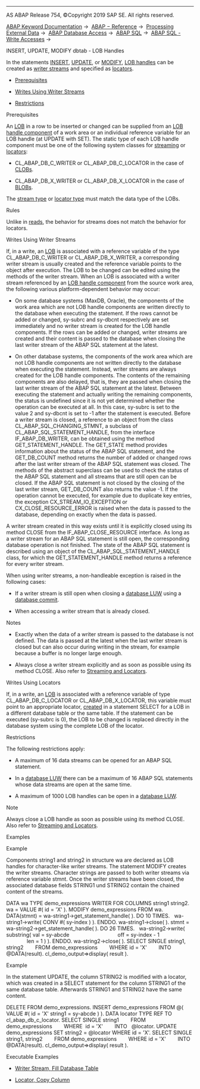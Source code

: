   

* * *

AS ABAP Release 754, ©Copyright 2019 SAP SE. All rights reserved.

[ABAP Keyword Documentation](javascript:call_link\('abenabap.htm'\)) →  [ABAP − Reference](javascript:call_link\('abenabap_reference.htm'\)) →  [Processing External Data](javascript:call_link\('abenabap_language_external_data.htm'\)) →  [ABAP Database Access](javascript:call_link\('abenabap_sql.htm'\)) →  [ABAP SQL](javascript:call_link\('abenopensql.htm'\)) →  [ABAP SQL - Write Accesses](javascript:call_link\('abenopen_sql_writing.htm'\)) → 

INSERT, UPDATE, MODIFY dbtab - LOB Handles

In the statements [INSERT](javascript:call_link\('abapinsert_dbtab.htm'\)), [UPDATE](javascript:call_link\('abapupdate.htm'\)), or [MODIFY](javascript:call_link\('abapmodify_dbtab.htm'\)), [LOB handles](javascript:call_link\('abenlob_handle_glosry.htm'\) "Glossary Entry") can be created as [writer streams](javascript:call_link\('abenwriter_stream_glosry.htm'\) "Glossary Entry") and specified as [locators](javascript:call_link\('abenlocator_glosry.htm'\) "Glossary Entry").

-   [Prerequisites](#abenium-lob-1--------rules---@ITOC@@ABENIUM_LOB_2)

-   [Writes Using Writer Streams](#abenium-lob-3--------writes-using-locators---@ITOC@@ABENIUM_LOB_4)

-   [Restrictions](#abenium-lob-5--------examples---@ITOC@@ABENIUM_LOB_6)

Prerequisites

An [LOB](javascript:call_link\('abenlob_glosry.htm'\) "Glossary Entry") in a row to be inserted or changed can be supplied from an [LOB handle component](javascript:call_link\('abenlob_handle_glosry.htm'\) "Glossary Entry") of a work area or an individual reference variable for an LOB handle (at UPDATE with SET). The static type of each LOB handle component must be one of the following system classes for [streaming](javascript:call_link\('abenopen_sql_streaming.htm'\)) or [locators](javascript:call_link\('abenlocators.htm'\)):

-   CL\_ABAP\_DB\_C\_WRITER or CL\_ABAP\_DB\_C\_LOCATOR in the case of [CLOBs](javascript:call_link\('abenclob_glosry.htm'\) "Glossary Entry").

-   CL\_ABAP\_DB\_X\_WRITER or CL\_ABAP\_DB\_X\_LOCATOR in the case of [BLOBs](javascript:call_link\('abenblob_glosry.htm'\) "Glossary Entry").

The [stream type](javascript:call_link\('abenstream_type_glosry.htm'\) "Glossary Entry") or [locator type](javascript:call_link\('abenlocator_type_glosry.htm'\) "Glossary Entry") must match the data type of the LOBs.

Rules

Unlike in [reads](javascript:call_link\('abenselect_into_lob_handles.htm'\)), the behavior for streams does not match the behavior for locators.

Writes Using Writer Streams

If, in a write, an [LOB](javascript:call_link\('abenlob_glosry.htm'\) "Glossary Entry") is associated with a reference variable of the type CL\_ABAP\_DB\_C\_WRITER or CL\_ABAP\_DB\_X\_WRITER, a corresponding writer stream is usually created and the reference variable points to the object after execution. The LOB to be changed can be edited using the methods of the writer stream. When an LOB is associated with a writer stream referenced by an [LOB handle component](javascript:call_link\('abenlob_handle_component_glosry.htm'\) "Glossary Entry") from the source work area, the following various platform-dependent behavior may occur:

-   On some database systems (MaxDB, Oracle), the components of the work area which are not LOB handle components are written directly to the database when executing the statement. If the rows cannot be added or changed, sy-subrc and sy-dbcnt respectively are set immediately and no writer stream is created for the LOB handle components. If the rows can be added or changed, writer streams are created and their content is passed to the database when closing the last writer stream of the ABAP SQL statement at the latest.

-   On other database systems, the components of the work area which are not LOB handle components are not written directly to the database when executing the statement. Instead, writer streams are always created for the LOB handle components. The contents of the remaining components are also delayed, that is, they are passed when closing the last writer stream of the ABAP SQL statement at the latest. Between executing the statement and actually writing the remaining components, the status is undefined since it is not yet determined whether the operation can be executed at all. In this case, sy-subrc is set to the value 2 and sy-dbcnt is set to -1 after the statement is executed. Before a writer stream is closed, a reference to an object from the class CL\_ABAP\_SQL\_CHANGING\_STMNT, a subclass of CL\_ABAP\_SQL\_STATEMENT\_HANDLE, from the interface IF\_ABAP\_DB\_WRITER, can be obtained using the method GET\_STATEMENT\_HANDLE. The GET\_STATE method provides information about the status of the ABAP SQL statement, and the GET\_DB\_COUNT method returns the number of added or changed rows after the last writer stream of the ABAP SQL statement was closed. The methods of the abstract superclass can be used to check the status of the ABAP SQL statement and all streams that are still open can be closed. If the ABAP SQL statement is not closed by the closing of the last writer stream, GET\_DB\_COUNT also returns the value -1. If the operation cannot be executed, for example due to duplicate key entries, the exception CX\_STREAM\_IO\_EXCEPTION or CX\_CLOSE\_RESOURCE\_ERROR is raised when the data is passed to the database, depending on exactly when the data is passed.

A writer stream created in this way exists until it is explicitly closed using its method CLOSE from the IF\_ABAP\_CLOSE\_RESOURCE interface. As long as a writer stream for an ABAP SQL statement is still open, the corresponding database operation is not finished. The state of the ABAP SQL statement is described using an object of the CL\_ABAP\_SQL\_STATEMENT\_HANDLE class, for which the GET\_STATEMENT\_HANDLE method returns a reference for every writer stream.

When using writer streams, a non-handleable exception is raised in the following cases:

-   If a writer stream is still open when closing a [database LUW](javascript:call_link\('abendatabase_luw_glosry.htm'\) "Glossary Entry") using a [database commit](javascript:call_link\('abendatabase_commit_glosry.htm'\) "Glossary Entry").

-   When accessing a writer stream that is already closed.

Notes

-   Exactly when the data of a writer stream is passed to the database is not defined. The data is passed at the latest when the last writer stream is closed but can also occur during writing in the stream, for example because a buffer is no longer large enough.

-   Always close a writer stream explicitly and as soon as possible using its method CLOSE. Also refer to [Streaming and Locators](javascript:call_link\('abenstreams_locators.htm'\)).

Writes Using Locators

If, in a write, an [LOB](javascript:call_link\('abenlob_glosry.htm'\) "Glossary Entry") is associated with a reference variable of type CL\_ABAP\_DB\_C\_LOCATOR or CL\_ABAP\_DB\_X\_LOCATOR, this variable must point to an appropriate locator, [created](javascript:call_link\('abenselect_into_lob_handles.htm'\)) in a statement SELECT for a LOB in a different database table or the same table. If the statement can be executed (sy-subrc is 0), the LOB to be changed is replaced directly in the database system using the complete LOB of the locator.

Restrictions

The following restrictions apply:

-   A maximum of 16 data streams can be opened for an ABAP SQL statement.

-   In a [database LUW](javascript:call_link\('abendatabase_luw_glosry.htm'\) "Glossary Entry") there can be a maximum of 16 ABAP SQL statements whose data streams are open at the same time.

-   A maximum of 1000 LOB handles can be open in a [database LUW](javascript:call_link\('abendatabase_luw_glosry.htm'\) "Glossary Entry").

Note

Always close a LOB handle as soon as possible using its method CLOSE. Also refer to [Streaming and Locators](javascript:call_link\('abenstreams_locators.htm'\)).

Examples

Example

Components string1 and string2 in structure wa are declared as LOB handles for character-like writer streams. The statement MODIFY creates the writer streams. Character strings are passed to both writer streams via reference variable stmnt. Once the writer streams have been closed, the associated database fields STRING1 und STRING2 contain the chained content of the streams.

DATA wa TYPE demo\_expressions WRITER FOR COLUMNS string1 string2.
wa = VALUE #( id = 'X' ).
MODIFY demo\_expressions FROM wa.
DATA(stmnt) = wa-string1->get\_statement\_handle( ).
DO 10 TIMES.
  wa-string1->write( CONV #( sy-index ) ).
ENDDO.
wa-string1->close( ).
stmnt = wa-string2->get\_statement\_handle( ).
DO 26 TIMES.
  wa-string2->write( substring( val = sy-abcde
                                off = sy-index - 1
                                len = 1 ) ).
ENDDO.
wa-string2->close( ).
SELECT SINGLE string1, string2
       FROM demo\_expressions
       WHERE id = 'X'
       INTO @DATA(result).
cl\_demo\_output=>display( result ).

Example

In the statement UPDATE, the column STRING2 is modified with a locator, which was created in a SELECT statement for the column STRING1 of the same database table. Afterwards STRING1 and STRING2 have the same content.

DELETE FROM demo\_expressions.
INSERT demo\_expressions FROM @( VALUE #( id = 'X' string1 = sy-abcde ) ).
DATA locator TYPE REF TO cl\_abap\_db\_c\_locator.
SELECT SINGLE string1
       FROM   demo\_expressions
       WHERE  id = 'X'
       INTO   @locator.
UPDATE demo\_expressions SET string2 = @locator WHERE id = 'X'.
SELECT SINGLE string1, string2
       FROM demo\_expressions
       WHERE id = 'X'
       INTO @DATA(result).
cl\_demo\_output=>display( result ).

Executable Examples

-   [Writer Stream, Fill Database Table](javascript:call_link\('abendb_writer_abexa.htm'\))

-   [Locator, Copy Column](javascript:call_link\('abendb_copy_abexa.htm'\))